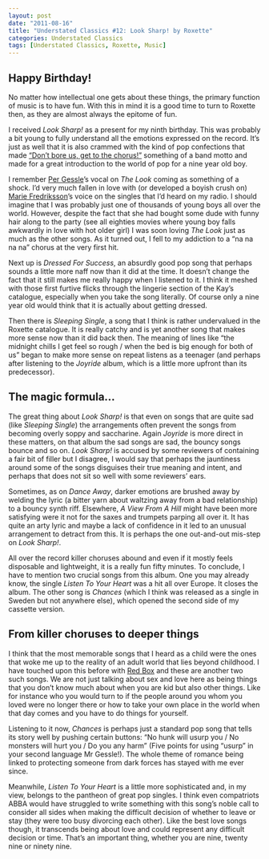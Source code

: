 ```yaml
---
layout: post
date: "2011-08-16"
title: "Understated Classics #12: Look Sharp! by Roxette"
categories: Understated Classics
tags: [Understated Classics, Roxette, Music]
---
```


## Happy Birthday!

No matter how intellectual one gets about these things, the primary function of music is to have fun. With this in mind it is a good time to turn to Roxette then, as they are almost always the epitome of fun.

I received _Look Sharp!_ as a present for my ninth birthday. This was probably a bit young to fully understand all the emotions expressed on the record. It’s just as well that it is also crammed with the kind of pop confections that made [“Don’t bore us, get to the chorus!”](http://en.wikipedia.org/wiki/Don%27t_Bore_Us,_Get_to_the_Chorus!) something of a band motto and made for a great introduction to the world of pop for a nine year old boy.

I remember [Per Gessle](http://en.wikipedia.org/wiki/Per_Gessle)’s vocal on _The Look_ coming as something of a shock. I’d very much fallen in love with (or developed a boyish crush on) [Marie Fredriksson](http://en.wikipedia.org/wiki/Marie_Fredriksson)’s voice on the singles that I’d heard on my radio. I should imagine that I was probably just one of thousands of young boys all over the world. However, despite the fact that she had bought some dude with funny hair along to the party (see all eighties movies where young boy falls awkwardly in love with hot older girl) I was soon loving _The Look_ just as much as the other songs. As it turned out, I fell to my addiction to a “na na na na” chorus at the very first hit.

Next up is _Dressed For Success_, an absurdly good pop song that perhaps sounds a little more naff now than it did at the time. It doesn’t change the fact that it still makes me really happy when I listened to it. I think it meshed with those first furtive flicks through the lingerie section of the Kay’s catalogue, especially when you take the song literally. Of course only a nine year old would think that it is actually about getting dressed.

Then there is _Sleeping Single_, a song that I think is rather undervalued in the Roxette catalogue. It is really catchy and is yet another song that makes more sense now than it did back then. The meaning of lines like “the midnight chills I get feel so rough / when the bed is big enough for both of us” began to make more sense on repeat listens as a teenager (and perhaps after listening to the _Joyride_ album, which is a little more upfront than its predecessor).

## The magic formula…

The great thing about _Look Sharp!_ is that even on songs that are quite sad (like _Sleeping Single_) the arrangements often prevent the songs from becoming overly soppy and saccharine. Again _Joyride_ is more direct in these matters, on that album the sad songs are sad, the bouncy songs bounce and so on. _Look Sharp!_ is accused by some reviewers of containing a fair bit of filler but I disagree, I would say that perhaps the jauntiness around some of the songs disguises their true meaning and intent, and perhaps that does not sit so well with some reviewers’ ears.

Sometimes, as on _Dance Away_, darker emotions are brushed away by welding the lyric (a bitter yarn about waltzing away from a bad relationship) to a bouncy synth riff. Elsewhere, _A View From A Hill_ might have been more satisfying were it not for the saxes and trumpets parping all over it. It has quite an arty lyric and maybe a lack of confidence in it led to an unusual arrangement to detract from this. It is  perhaps the one out-and-out mis-step on _Look Sharp!_.

All over the record killer choruses abound and even if it mostly feels disposable and lightweight, it is a really fun fifty minutes. To conclude, I have to mention two crucial songs from this album. One you may already know, the single _Listen To Your Heart_ was a hit all over Europe. It closes the album. The other song is _Chances_ (which I think was released as a single in Sweden but not anywhere else), which opened the second side of my cassette version.

## From killer choruses to deeper things

I think that the most memorable songs that I heard as a child were the ones that woke me up to the reality of an adult world that lies beyond childhood. I have touched upon this before with [Red Box](uc3) and these are another two such songs. We are not just talking about sex and love here as being things that you don’t know much about when you are kid but also other things. Like for instance who you would turn to if the people around you whom you loved were no longer there or how to take your own place in the world when that day comes and you have to do things for yourself.

Listening to it now, _Chances_ is perhaps just a standard pop song that tells its story well by pushing certain buttons: “No hunk will usurp you / No monsters will hurt you / Do you any harm” (Five points for using “usurp” in your second language Mr Gessle!). The whole theme of romance being linked to protecting someone from dark forces has stayed with me ever since.

Meanwhile, _Listen To Your Heart_ is a little more sophisticated and, in my view, belongs to the pantheon of great pop singles. I think even compatriots ABBA would have struggled to write something with this song’s noble call to consider all sides when making the difficult decision of whether to leave or stay (they were too busy divorcing each other). Like the best love songs though, it transcends being about love and could represent any difficult decision or time. That’s an important thing, whether you are nine, twenty nine or ninety nine.
